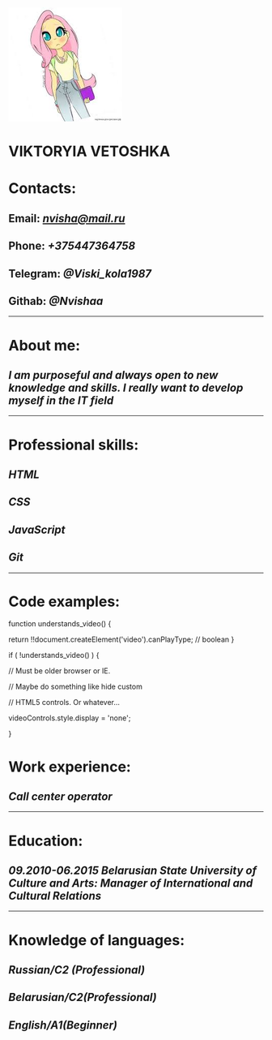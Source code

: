 ![photo](im1.jpg "My photo")

# **VIKTORYIA VETOSHKA**

# Contacts:

## **Email:** *nvisha@mail.ru*

## **Phone:** *+375447364758*

## **Telegram:** *@Viski_kola1987*

## **Githab:** *@Nvishaa*

****
# About me:
## *I am purposeful and always open to new knowledge and skills. I really want to develop myself in the IT field*
****
# Professional skills:
## *HTML*
## *CSS*
## *JavaScript*
## *Git*
****
# Code examples:
function understands_video() {

return !!document.createElement('video').canPlayType; // boolean
}

if ( !understands_video() ) {

// Must be older browser or IE.

// Maybe do something like hide custom

// HTML5 controls. Or whatever...

videoControls.style.display = 'none';

}

# Work experience:
## *Call center operator*
****
# Education:
## *09.2010-06.2015 Belarusian State University of Culture and Arts: Manager of International and Cultural Relations*
****
# Knowledge of languages:
## *Russian/C2 (Professional)*
## *Belarusian/C2(Professional)*
## *English/A1(Beginner)*

